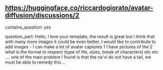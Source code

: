 ## https://huggingface.co/riccardogiorato/avatar-diffusion/discussions/2

contains_question: yes

question_part: Hello, I love your template, the result is great but I think that with many more images it could be even better, I would like to contribute to add images - I can make a lot of avatar captures 1 I have pictures of the 2 what is the format to respect (type of file, sizes, break of characters) etc etc .... one of the main problem I found is that the na'vi do not have a tail, we must be able to remedy this ...   